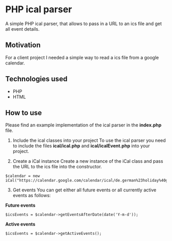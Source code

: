 # PHP ical parser
A simple PHP ical parser, that allows to pass in a URL to an ics file and get all event details.

## Motivation
For a client project I needed a simple way to read a ics file from a google calendar.

## Technologies used
- PHP
- HTML

## How to use

Please find an example implementation of the ical parser in the **index.php** file.

1. Include the ical classes into your project
To use the ical parser you need to include the files **ical/ical.php** and **ical/icalEvent.php** into your project.

2. Create a iCal instance
Create a new instance of the iCal class and pass the URL to the ics file into the constructor.

```
$calendar = new iCal("https://calendar.google.com/calendar/ical/de.german%23holiday%40group.v.calendar.google.com/public/basic.ics");
```

3. Get events
You can get either all future events or all currently active events as follows:

**Future events**
```
$icsEvents = $calendar->getEventsAfterDate(date('Y-m-d'));
```

**Active events**
```
$icsEvents = $calendar->getActiveEvents();
```
